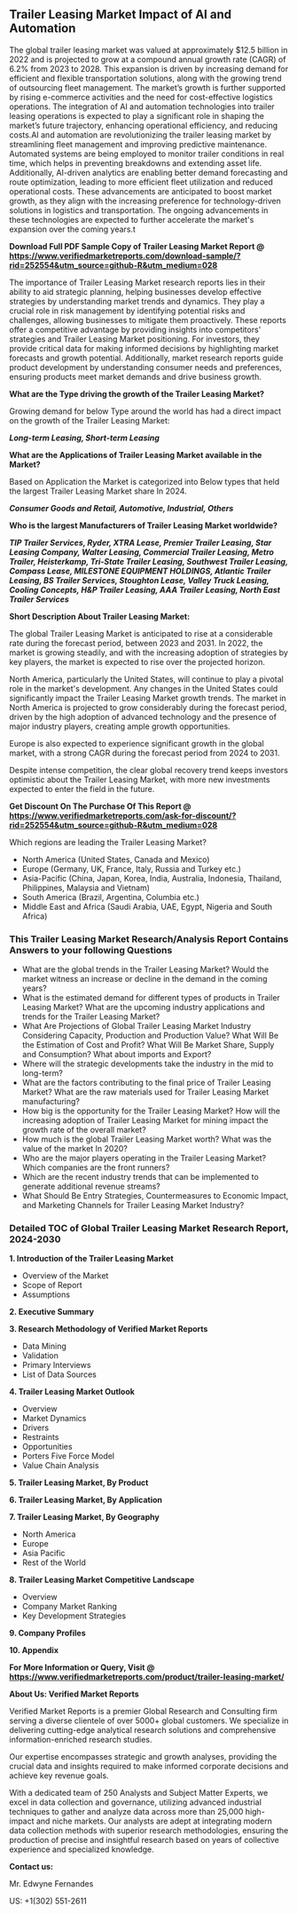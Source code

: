 <h2>Trailer Leasing Market Impact of AI and Automation</h2>The global trailer leasing market was valued at approximately $12.5 billion in 2022 and is projected to grow at a compound annual growth rate (CAGR) of 6.2% from 2023 to 2028. This expansion is driven by increasing demand for efficient and flexible transportation solutions, along with the growing trend of outsourcing fleet management. The market’s growth is further supported by rising e-commerce activities and the need for cost-effective logistics operations. The integration of AI and automation technologies into trailer leasing operations is expected to play a significant role in shaping the market’s future trajectory, enhancing operational efficiency, and reducing costs.AI and automation are revolutionizing the trailer leasing market by streamlining fleet management and improving predictive maintenance. Automated systems are being employed to monitor trailer conditions in real time, which helps in preventing breakdowns and extending asset life. Additionally, AI-driven analytics are enabling better demand forecasting and route optimization, leading to more efficient fleet utilization and reduced operational costs. These advancements are anticipated to boost market growth, as they align with the increasing preference for technology-driven solutions in logistics and transportation. The ongoing advancements in these technologies are expected to further accelerate the market's expansion over the coming years.t</p><p id="" class=""><strong>Download Full PDF Sample Copy of Trailer Leasing Market Report @ <a href="https://www.verifiedmarketreports.com/download-sample/?rid=252554&utm_source=github-R&utm_medium=028" target="_blank">https://www.verifiedmarketreports.com/download-sample/?rid=252554&utm_source=github-R&utm_medium=028</a></strong></p><p>The importance of&nbsp;Trailer Leasing Market research reports lies in their ability to aid strategic planning, helping businesses develop effective strategies by understanding market trends and dynamics. They play a crucial role in risk management by identifying potential risks and challenges, allowing businesses to mitigate them proactively. These reports offer a competitive advantage by providing insights into competitors' strategies and Trailer Leasing Market positioning. For investors, they provide critical data for making informed decisions by highlighting market forecasts and growth potential. Additionally, market research reports guide product development by understanding consumer needs and preferences, ensuring products meet market demands and drive business growth.</p><p><strong>What are the&nbsp;Type driving the growth of the Trailer Leasing Market?</strong></p><p id="" class="">Growing demand for below Type around the world has had a direct impact on the growth of the Trailer Leasing Market:</p><em><strong>Long-term Leasing, Short-term Leasing</strong></em></p><strong>What are the&nbsp;Applications&nbsp;of Trailer Leasing Market available in the Market?</strong></p><p id="" class="">Based on Application the Market is categorized into Below types that held the largest Trailer Leasing Market share In 2024.</p><em><strong>Consumer Goods and Retail, Automotive, Industrial, Others</strong></em></p><strong>Who is the largest Manufacturers of Trailer Leasing Market worldwide?</strong></p><p><em><strong>TIP Trailer Services, Ryder, XTRA Lease, Premier Trailer Leasing, Star Leasing Company, Walter Leasing, Commercial Trailer Leasing, Metro Trailer, Heisterkamp, Tri-State Trailer Leasing, Southwest Trailer Leasing, Compass Lease, MILESTONE EQUIPMENT HOLDINGS, Atlantic Trailer Leasing, BS Trailer Services, Stoughton Lease, Valley Truck Leasing, Cooling Concepts, H&P Trailer Leasing, AAA Trailer Leasing, North East Trailer Services</strong></em></p><p id="" class=""><strong>Short Description About Trailer Leasing Market:</strong></p><p>The global Trailer Leasing Market is anticipated to rise at a considerable rate during the forecast period, between 2023 and 2031. In 2022, the market is growing steadily, and with the increasing adoption of strategies by key players, the market is expected to rise over the projected horizon.</p><p>North America, particularly the United States, will continue to play a pivotal role in the market's development. Any changes in the United States could significantly impact the Trailer Leasing Market growth trends. The market in North America is projected to grow considerably during the forecast period, driven by the high adoption of advanced technology and the presence of major industry players, creating ample growth opportunities.</p><p>Europe is also expected to experience significant growth in the global market, with a strong CAGR during the forecast period from 2024 to 2031.</p><p>Despite intense competition, the clear global recovery trend keeps investors optimistic about the Trailer Leasing Market, with more new investments expected to enter the field in the future.</p><p id="" class=""><strong>Get Discount On The Purchase Of This Report @ <a href="https://www.verifiedmarketreports.com/ask-for-discount/?rid=252554&utm_source=github-R&utm_medium=028" target="_blank">https://www.verifiedmarketreports.com/ask-for-discount/?rid=252554&utm_source=github-R&utm_medium=028</a></strong></p>Which regions are leading the Trailer Leasing Market?</p><ul><li>North America (United States, Canada and Mexico)</li><li>Europe (Germany, UK, France, Italy, Russia and Turkey etc.)</li><li>Asia-Pacific (China, Japan, Korea, India, Australia, Indonesia, Thailand, Philippines, Malaysia and Vietnam)</li><li>South America (Brazil, Argentina, Columbia etc.)</li><li>Middle East and Africa (Saudi Arabia, UAE, Egypt, Nigeria and South Africa)</li></ul><h3 id="" class="">This Trailer Leasing Market Research/Analysis Report Contains Answers to your following Questions</h3><ul><li>What are the global trends in the Trailer Leasing Market? Would the market witness an increase or decline in the demand in the coming years?</li><li>What is the estimated demand for different types of products in Trailer Leasing Market? What are the upcoming industry applications and trends for the Trailer Leasing Market?</li><li>What Are Projections of Global Trailer Leasing Market Industry Considering Capacity, Production and Production Value? What Will Be the Estimation of Cost and Profit? What Will Be Market Share, Supply and Consumption? What about imports and Export?</li><li>Where will the strategic developments take the industry in the mid to long-term?</li><li>What are the factors contributing to the final price of Trailer Leasing Market? What are the raw materials used for Trailer Leasing Market manufacturing?</li><li>How big is the opportunity for the Trailer Leasing Market? How will the increasing adoption of Trailer Leasing Market for mining impact the growth rate of the overall market?</li><li>How much is the global Trailer Leasing Market worth? What was the value of the market In 2020?</li><li>Who are the major players operating in the Trailer Leasing Market? Which companies are the front runners?</li><li>Which are the recent industry trends that can be implemented to generate additional revenue streams?</li><li>What Should Be Entry Strategies, Countermeasures to Economic Impact, and Marketing Channels for Trailer Leasing Market Industry?</li></ul><h3 id="" class="">Detailed TOC of Global Trailer Leasing Market Research Report, 2024-2030</h3><p id="" class=""><strong>1. Introduction of the Trailer Leasing Market</strong></p><ul><li>Overview of the Market</li><li>Scope of Report</li><li>Assumptions</li></ul><p id="" class=""><strong>2. Executive Summary</strong></p><p id="" class=""><strong>3. Research Methodology of Verified Market Reports</strong></p><ul><li>Data Mining</li><li>Validation</li><li>Primary Interviews</li><li>List of Data Sources</li></ul><p id="" class=""><strong>4. Trailer Leasing Market Outlook</strong></p><ul><li>Overview</li><li>Market Dynamics</li><li>Drivers</li><li>Restraints</li><li>Opportunities</li><li>Porters Five Force Model</li><li>Value Chain Analysis</li></ul><p id="" class=""><strong>5. Trailer Leasing Market, By Product</strong></p><p id="" class=""><strong>6. Trailer Leasing Market, By Application</strong></p><p id="" class=""><strong>7. Trailer Leasing Market, By Geography</strong></p><ul><li>North America</li><li>Europe</li><li>Asia Pacific</li><li>Rest of the World</li></ul><p id="" class=""><strong>8. Trailer Leasing Market Competitive Landscape</strong></p><ul><li>Overview</li><li>Company Market Ranking</li><li>Key Development Strategies</li></ul><p id="" class=""><strong>9. Company Profiles</strong></p><p id="" class=""><strong>10. Appendix</strong></p><p id="" class=""><strong>For More Information or Query, Visit @ <a href="https://www.verifiedmarketreports.com/product/trailer-leasing-market/" target="_blank">https://www.verifiedmarketreports.com/product/trailer-leasing-market/</a></strong></p><p id="" class=""><strong>About Us: Verified Market Reports</strong></p><p id="" class="">Verified Market Reports is a premier Global Research and Consulting firm serving a diverse clientele of over 5000+ global customers. We specialize in delivering cutting-edge analytical research solutions and comprehensive information-enriched research studies.</p><p id="" class="">Our expertise encompasses strategic and growth analyses, providing the crucial data and insights required to make informed corporate decisions and achieve key revenue goals.</p><p id="" class="">With a dedicated team of 250 Analysts and Subject Matter Experts, we excel in data collection and governance, utilizing advanced industrial techniques to gather and analyze data across more than 25,000 high-impact and niche markets. Our analysts are adept at integrating modern data collection methods with superior research methodologies, ensuring the production of precise and insightful research based on years of collective experience and specialized knowledge.</p><p id="" class=""><strong>Contact us:</strong></p><p id="" class="">Mr. Edwyne Fernandes</p><p id="" class="">US: +1(302) 551-2611</p>
